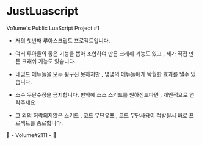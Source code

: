 # JustLuascript
Vo1ume`s Public LuaScript Project #1

- 저의 첫번째 루아스크립트 프로젝트입니다.
- 여러 루아들의 좋은 기능을 뽑아 조합하여 만든 크래쉬 기능도 있고 , 제가 직접 만든 크래쉬 기능도 있습니다.
- 네임드 메뉴들을 모두 튕구진 못하지만 , 몇몇의 메뉴들에게 탁월한 효과를 낼수 있습니다. 

- 소수 무단수정을 금지합니다. 만약에 소스 스키드를 원하신드다면 , 개인적으로 연락주세요

- 그 외의 허락되지않은 스키드 , 코드 무단유포 , 코드 무단사용이 적발될시 바로 프로젝트를 종료합니다.

🤩 - Volume#2111 - 🤩
